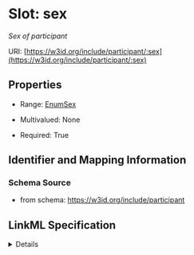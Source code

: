 # Slot: sex
_Sex of participant_


URI: [https://w3id.org/include/participant/:sex](https://w3id.org/include/participant/:sex)



<!-- no inheritance hierarchy -->




## Properties

* Range: [EnumSex](EnumSex.md)
* Multivalued: None



* Required: True





## Identifier and Mapping Information







### Schema Source


* from schema: https://w3id.org/include/participant




## LinkML Specification

<details>
```yaml
name: sex
definition_uri: include:sex
description: Sex of participant
from_schema: https://w3id.org/include/participant
rank: 1000
alias: sex
domain_of:
- Participant
- Participant
range: enum_sex
required: true

```
</details>